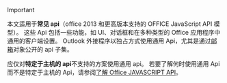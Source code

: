 > [!IMPORTANT]
> 本文适用于**常见 api**（office 2013 和更高版本支持的 OFFICE JavaScript API 模型）。 这些 Api 包括一些功能，如 UI、对话框和在多种类型的 Office 应用程序中通用的客户端设置。 Outlook 外接程序以独占方式使用通用 Api，尤其是通过[邮箱](/javascript/api/outlook/Office.mailbox)对象公开的 api 子集。 
> 
> 应仅对**特定于主机的 api**不支持的方案使用通用 api。 若要了解何时使用通用 Api 而不是特定于主机的 Api，请参阅[了解 Office JAVASCRIPT API](../develop/understanding-the-javascript-api-for-office.md)。